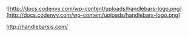 ![http://docs.codenvy.com/wp-content/uploads/handlebars-logo.png](http://docs.codenvy.com/wp-content/uploads/handlebars-logo.png)

http://handlebarsjs.com/